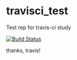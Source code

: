 travisci_test
=============

Test rep for travis-ci study

[![Build Status](https://travis-ci.org/ftngrn/travisci_test.png?branch=master)](https://travis-ci.org/ftngrn/travisci_test)

thanks, travis!
